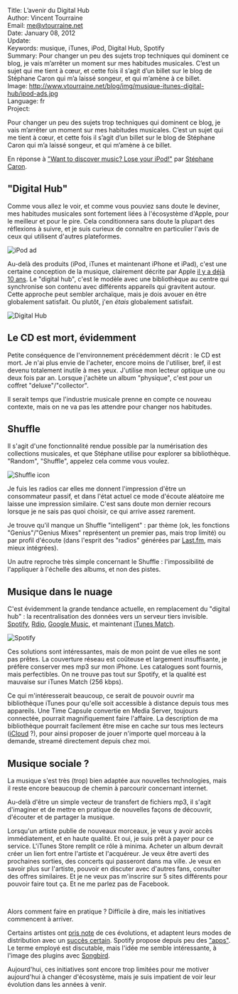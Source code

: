 Title:    L’avenir du Digital Hub  
Author:   Vincent Tourraine  
Email:    me@vtourraine.net  
Date:     January 08, 2012  
Update:   
Keywords: musique, iTunes, iPod, Digital Hub, Spotify  
Summary:  Pour changer un peu des sujets trop techniques qui dominent ce blog, je vais m’arrêter un moment sur mes habitudes musicales. C’est un sujet qui me tient à cœur, et cette fois il s’agit d’un billet sur le blog de Stéphane Caron qui m’a laissé songeur, et qui m’amène à ce billet.  
Image:    http://www.vtourraine.net/blog/img/musique-itunes-digital-hub/ipod-ads.jpg  
Language: fr  
Project:  

<p>Pour changer un peu des sujets trop techniques qui dominent ce blog, je vais m’arrêter un moment sur mes habitudes musicales. C’est un sujet qui me tient à cœur, et cette fois il s’agit d’un billet sur le blog de Stéphane Caron qui m’a laissé songeur, et qui m’amène à ce billet.</p>

<p>
	En réponse à <a href="http://blog.scaron.info/index.php/2011/12/lose-your-ipod-discover-music/">"Want to discover music? Lose your iPod!"</a> par <a href="http://scaron.info/">Stéphane Caron</a>.
</p>

<h2>"Digital Hub"</h2>
<p>
	Comme vous allez le voir, et comme vous pouviez sans doute le deviner, mes habitudes musicales sont fortement liées à l'écosystème d'Apple, pour le meilleur et pour le pire. Cela conditionnera sans doute la plupart des réflexions à suivre, et je suis curieux de connaître en particulier l'avis de ceux qui utilisent d'autres plateformes.
</p>
<div class="slideshow">
	<img src="http://www.vtourraine.net/blog/img/musique-itunes-digital-hub/ipod-ads.jpg" alt="iPod ad" />
</div>
<p>
	Au-delà des produits (iPod, iTunes et maintenant iPhone et iPad), c'est une certaine conception de la musique, clairement décrite par Apple <a href="http://www.youtube.com/watch?v=9046oXrm7f8">il y a déjà 10 ans</a>. Le "digital hub", c'est le modèle avec une bibliothèque au centre qui synchronise son contenu avec différents appareils qui gravitent autour. Cette approche peut sembler archaïque, mais je dois avouer en être globalement satisfait. Ou plutôt, j'en <em>étais</em> globalement satisfait.
</p>
<div class="slideshow">
	<img src="http://www.vtourraine.net/blog/img/musique-itunes-digital-hub/digital-hub-keynote.jpg" alt="Digital Hub" />
</div>
<h2>Le CD est mort, évidemment</h2>
<p>
	Petite conséquence de l'environnement précédemment décrit : le CD est mort. Je n'ai plus envie de l'acheter, encore moins de l'utiliser, bref, il est devenu totalement inutile à mes yeux. J'utilise mon lecteur optique une ou deux fois par an. Lorsque j'achète un album "physique", c'est pour un coffret "deluxe"/"collector". 
</p>
<p>
	Il serait temps que l'industrie musicale prenne en compte ce nouveau contexte, mais on ne va pas les attendre pour changer nos habitudes.
</p>

<h2>Shuffle</h2>
<p>
	Il s'agit d'une fonctionnalité rendue possible par la numérisation des collections musicales, et que Stéphane utilise pour explorer sa bibliothèque. "Random", "Shuffle", appelez cela comme vous voulez.
</p>
<div class="slideshow">
	<img src="http://www.vtourraine.net/blog/img/musique-itunes-digital-hub/shuffle-icon.png" class="nostyle" alt="Shuffle icon" />
</div>
<p>
	Je fuis les radios car elles me donnent l'impression d'être un consommateur passif, et dans l'état actuel ce mode d'écoute aléatoire me laisse une impression similaire. C'est sans doute mon dernier recours lorsque je ne sais pas quoi choisir, ce qui arrive assez rarement.
</p>
<p>
	Je trouve qu'il manque un Shuffle "intelligent" : par thème (ok, les fonctions "Genius"/"Genius Mixes" représentent un premier pas, mais trop limité) ou par profil d'écoute (dans l'esprit des "radios" générées par <a href="http://www.last.fm/listen">Last.fm</a>, mais mieux intégrées). 
</p>
<p>
	Un autre reproche très simple concernant le Shuffle : l'impossibilité de l'appliquer à l'échelle des albums, et non des pistes.
</p>

<h2>Musique dans le nuage</h2>
<p>
	C'est évidemment la grande tendance actuelle, en remplacement du "digital hub" : la recentralisation des données vers un serveur tiers invisible. <a href="http://www.spotify.com">Spotify</a>, <a href="http://www.rdio.com/">Rdio</a>, <a href="http://music.google.com/">Google Music</a>, et maintenant <a href="http://www.apple.com/itunes/itunes-match/">iTunes Match</a>. 
</p>
<div class="slideshow">
	<img src="http://www.vtourraine.net/blog/img/musique-itunes-digital-hub/spotify.jpg" alt="Spotify" />
</div>
<p>
	Ces solutions sont intéressantes, mais de mon point de vue elles ne sont pas prêtes. La couverture réseau est coûteuse et largement insuffisante, je préfère conserver mes mp3 sur mon iPhone. Les catalogues sont fournis, mais perfectibles. On ne trouve pas tout sur Spotify, et la qualité est mauvaise sur iTunes Match (256 kbps). 
</p>
<p>
	Ce qui m'intéresserait beaucoup, ce serait de pouvoir ouvrir ma bibliothèque iTunes pour qu'elle soit accessible à distance depuis tous mes appareils. Une Time Capsule convertie en Media Server, toujours connectée, pourrait magnifiquement faire l'affaire. La description de ma bibliothèque pourrait facilement être mise en cache sur tous mes lecteurs (<a href="http://www.apple.com/icloud/">iCloud</a> ?), pour ainsi proposer de jouer n'importe quel morceau à la demande, streamé directement depuis chez moi.
</p>

<h2>Musique sociale ?</h2>
<p>
	La musique s'est très (trop) bien adaptée aux nouvelles technologies, mais il reste encore beaucoup de chemin à parcourir concernant internet.
</p>
<p>
	Au-delà d'être un simple vecteur de transfert de fichiers mp3, il s'agit d'imaginer et de mettre en pratique de nouvelles façons de découvrir, d'écouter et de partager la musique.
</p>
<p>
	Lorsqu'un artiste publie de nouveaux morceaux, je veux y avoir accès immédiatement, et en haute qualité. Et oui, je suis prêt à payer pour ce service. L'iTunes Store remplit ce rôle à minima. Acheter un album devrait créer un lien fort entre l'artiste et l'acquéreur. Je veux être averti des prochaines sorties, des concerts qui passeront dans ma ville. Je veux en savoir plus sur l'artiste, pouvoir en discuter avec d'autres fans, consulter des offres similaires. Et je ne veux pas m'inscrire sur 5 sites différents pour pouvoir faire tout ça. Et ne me parlez pas de Facebook.
</p>
<br/>
<p>
	Alors comment faire en pratique ? Difficile à dire, mais les initiatives commencent à arriver.
</p>
<p>
	Certains artistes ont <a href="http://forum.nin.com/bb/read.php?30,767183,767183">pris note</a> de ces évolutions, et adaptent leurs modes de distribution avec un <a href="http://creativecommons.org/weblog/entry/11947">succès certain</a>. Spotify propose depuis peu des <a href="http://www.spotify.com/about/apps/">"apps"</a>. Le terme employé est discutable, mais l'idée me semble intéressante, à l'image des plugins avec <a href="http://getsongbird.com/">Songbird</a>.
</p>
<p>
	Aujourd'hui, ces initiatives sont encore trop limitées pour me motiver aujourd'hui à changer d'écosystème, mais je suis impatient de voir leur évolution dans les années à venir.
</p>